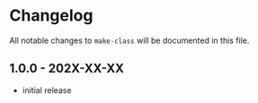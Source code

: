 # Changelog

All notable changes to `make-class` will be documented in this file.

## 1.0.0 - 202X-XX-XX

- initial release
